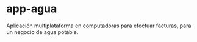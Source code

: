 # app-agua

Aplicación multiplataforma en computadoras para efectuar facturas, para un negocio de agua potable.

